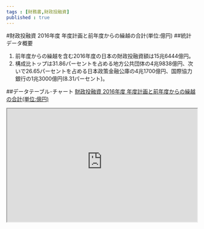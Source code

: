 ```yaml
--- 
tags : [財務書,財政投融資] 
published : true
---
```

#財政投融資 2016年度 年度計画と前年度からの繰越の合計(単位:億円)
##統計データ概要
1. 前年度からの繰越を含む2016年度の日本の財政投融資額は15兆6444億円。
1. 構成比トップは31.86パーセントを占める地方公共団体の4兆9838億円、次いで26.65パーセントを占める日本政策金融公庫の4兆1700億円、国際協力銀行の1兆3000億円(8.31パーセント)。


##データテーブル･チャート
[財政投融資 2016年度 年度計画と前年度からの繰越の合計(単位:億円)](
http://knowledgevault.saecanet.com/charts/am-consulting.co.jp-2016-08-22-18-35-37.html
)

<iframe src="
http://knowledgevault.saecanet.com/charts/am-consulting.co.jp-2016-08-22-18-35-37.html
" width="100%" height="300px"></iframe>